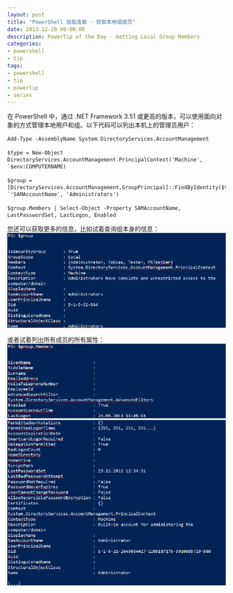 ```yaml
---
layout: post
title: "PowerShell 技能连载 - 获取本地组成员"
date: 2013-12-20 00:00:00
description: PowerTip of the Day - Getting Local Group Members
categories:
- powershell
- tip
tags:
- powershell
- tip
- powertip
- series
---
```

在 PowerShell 中，通过 .NET Framework 3.51 或更高的版本，可以使用面向对象的方式管理本地用户和组。以下代码可以列出本机上的管理员用户：

	Add-Type -AssemblyName System.DirectoryServices.AccountManagement

	$type = New-Object DirectoryServices.AccountManagement.PrincipalContext('Machine', `$env:COMPUTERNAME)

	$group = [DirectoryServices.AccountManagement.GroupPrincipal]::FindByIdentity($type, `'SAMAccountName', 'Administrators')

	$group.Members | Select-Object -Property SAMAccountName, LastPasswordSet, LastLogon, Enabled

您还可以获取更多的信息，比如试着查询组本身的信息：
![](/img/2013-12-20-getting-local-group-members-001.png)

或者试着列出所有成员的所有属性：
![](/img/2013-12-20-getting-local-group-members-002.png)
![](/img/2013-12-20-getting-local-group-members-003.png)

<!--本文国际来源：[Getting Local Group Members](http://community.idera.com/powershell/powertips/b/tips/posts/getting-local-group-members)-->
